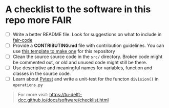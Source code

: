 # A checklist to the software in this repo more FAIR

- [ ] Write a better README file. Look for suggestions on what to include in [fair-code](https://github.com/manuGil/fair-code)
- [ ] Provide  a **CONTRIBUTING.md** file with contribution guidelines. You can use [this template to make one](https://github.com/manuGil/fair-code/blob/main/CONTRIBUTING.md) for this repository
- [ ] Clean the source source code in the `src/` directory. Broken code might be commented out, or old and unused code might still be there.
- [ ] Use descriptive and meaningful names for variables, function and classes in the source code.
- [ ] Learn about [Pytest](https://docs.pytest.org/en/stable/getting-started.html)  and write a unit-test for the functon `division()` in `operations.py`

> For more visit: https://tu-delft-dcc.github.io/docs/software/checklist.html
